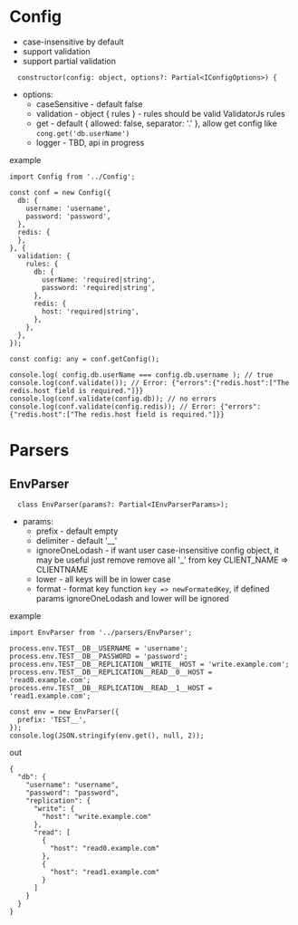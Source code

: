 # Config

  - case-insensitive by default
  - support validation
  - support partial validation

```
  constructor(config: object, options?: Partial<IConfigOptions>) {
```

  - options:
    - caseSensitive - default false
    - validation - object { rules } - rules should be valid ValidatorJs rules
    - get - default { allowed: false, separator: '.' }, allow get config like `cong.get('db.userName')`
    - logger - TBD, api in progress

example
```
import Config from '../Config';

const conf = new Config({
  db: {
    username: 'username',
    password: 'password',
  },
  redis: {
  },
}, {
  validation: {
    rules: {
      db: {
        userName: 'required|string',
        password: 'required|string',
      },
      redis: {
        host: 'required|string',
      },
    },
  },
});

const config: any = conf.getConfig();

console.log( config.db.userName === config.db.username ); // true
console.log(conf.validate()); // Error: {"errors":{"redis.host":["The redis.host field is required."]}}
console.log(conf.validate(config.db)); // no errors
console.log(conf.validate(config.redis)); // Error: {"errors":{"redis.host":["The redis.host field is required."]}}
```

# Parsers

## EnvParser

```
  class EnvParser(params?: Partial<IEnvParserParams>);
```

  - params:
    - prefix - default empty
    - delimiter - default '__'
    - ignoreOneLodash - if want user case-insensitive config object, it may be useful just remove remove all '_' from key CLIENT_NAME => CLIENTNAME
    - lower - all keys will be in lower case
    - format - format key function `key => newFormatedKey`, if defined params ignoreOneLodash and lower will be ignored


example
```
import EnvParser from '../parsers/EnvParser';

process.env.TEST__DB__USERNAME = 'username';
process.env.TEST__DB__PASSWORD = 'password';
process.env.TEST__DB__REPLICATION__WRITE__HOST = 'write.example.com';
process.env.TEST__DB__REPLICATION__READ__0__HOST = 'read0.example.com';
process.env.TEST__DB__REPLICATION__READ__1__HOST = 'read1.example.com';

const env = new EnvParser({
  prefix: 'TEST__',
});
console.log(JSON.stringify(env.get(), null, 2));
```

out
```
{
  "db": {
    "username": "username",
    "password": "password",
    "replication": {
      "write": {
        "host": "write.example.com"
      },
      "read": [
        {
          "host": "read0.example.com"
        },
        {
          "host": "read1.example.com"
        }
      ]
    }
  }
}
```
